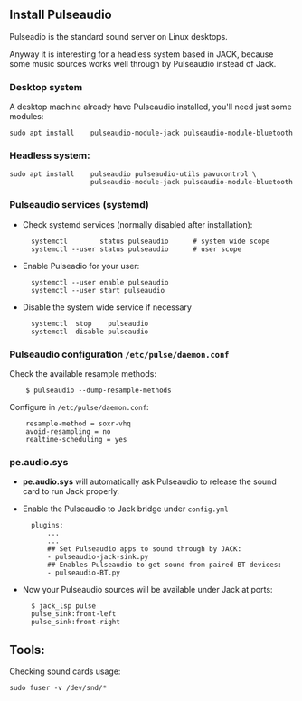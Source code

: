 
## Install Pulseaudio

Pulseadio is the standard sound server on Linux desktops.

Anyway it is interesting for a headless system based in JACK, because some music sources works well through by Pulseaudio instead of Jack.

### Desktop system

A desktop machine already have Pulseaudio installed, you'll need just some modules:

    sudo apt install    pulseaudio-module-jack pulseaudio-module-bluetooth

### Headless system:

    sudo apt install    pulseaudio pulseaudio-utils pavucontrol \
                        pulseaudio-module-jack pulseaudio-module-bluetooth


### Pulseaudio services (systemd)

- Check systemd services (normally disabled after installation):

        systemctl        status pulseaudio      # system wide scope
        systemctl --user status pulseaudio      # user scope

- Enable Pulseadio for your user:

        systemctl --user enable pulseaudio
        systemctl --user start pulseaudio


- Disable the system wide service if necessary

        systemctl  stop    pulseaudio
        systemctl  disable pulseaudio

### Pulseaudio configuration `/etc/pulse/daemon.conf`

Check the available resample methods:

        $ pulseaudio --dump-resample-methods

Configure in `/etc/pulse/daemon.conf`:

        resample-method = soxr-vhq
        avoid-resampling = no
        realtime-scheduling = yes


### pe.audio.sys

- **pe.audio.sys** will automatically ask Pulseaudio to release the sound card to run Jack properly.

- Enable the Pulseaudio to Jack bridge under `config.yml`

        plugins:
            ...
            ...
            ## Set Pulseaudio apps to sound through by JACK:
            - pulseaudio-jack-sink.py
            ## Enables Pulseaudio to get sound from paired BT devices:
            - pulseaudio-BT.py

- Now your Pulseaudio sources will be available under Jack at ports:

        $ jack_lsp pulse
        pulse_sink:front-left
        pulse_sink:front-right


## Tools:

Checking sound cards usage:

    sudo fuser -v /dev/snd/*

